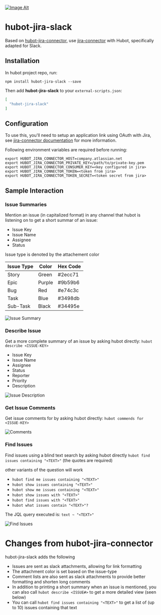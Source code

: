 [![Image Alt](https://i.creativecommons.org/l/by-sa/4.0/80x15.png)](http://creativecommons.org/licenses/by-sa/4.0/)

# hubot-jira-slack

Based on [hubot-jira-connector](https://github.com/Duologic/hubot-jira-connector), use [jira-connector](https://www.npmjs.com/package/jira-connector) with Hubot, specifically adapted for Slack.

## Installation

In hubot project repo, run:

`npm install hubot-jira-slack --save`

Then add **hubot-jira-slack** to your `external-scripts.json`:

```json
[
  "hubot-jira-slack"
]
```

## Configuration

To use this, you'll need to setup an application link using OAuth with Jira, see [jira-connector documentation](https://github.com/floralvikings/jira-connector#oauth-authentication) for more information.

Following environment variables are required before running:

```
export HUBOT_JIRA_CONNECTOR_HOST=company.atlassian.net
export HUBOT_JIRA_CONNECTOR_PRIVATE_KEY=/path/to/private-key.pem
export HUBOT_JIRA_CONNECTOR_CONSUMER_KEY=<key configured in jira>
export HUBOT_JIRA_CONNECTOR_TOKEN=<token from jira>
export HUBOT_JIRA_CONNECTOR_TOKEN_SECRET=<token secret from jira>
```

## Sample Interaction

### Issue Summaries

Mention an issue (in capitalized format) in any channel that hubot is listening on to get a short summar of an issue: 
 - Issue Key
 - Issue Name
 - Assignee
 - Status

 Issue type is denoted by the attachement color

| Issue Type    | Color         | Hex Code |
| ------------- | ------------- | -------- |
| Story         | Green         | #2ecc71  |
| Epic          | Purple        | #9b59b6  |
| Bug           | Red           | #e74c3c  |
| Task          | Blue          | #3498db  |
| Sub-Task      | Black         | #34495e  |

 ![Issue Summary](http://andersonapps.ca/readme_embeds/hubot-jira-slack/letstalkabout.png)

### Describe Issue

Get a more complete summary of an issue by asking hubot directly: `hubot describe <ISSUE-KEY>`

- Issue Key
- Issue Name
- Assignee
- Status
- Reporter
- Priority
- Description

![Issue Description](http://andersonapps.ca/readme_embeds/hubot-jira-slack/describe.png)

### Get Issue Comments

Get issue comments for by asking hubot directly: `hubot commends for <ISSUE-KEY>`

![Comments](http://andersonapps.ca/readme_embeds/hubot-jira-slack/comments.png)

### Find Issues

Find issues using a blind text search by asking hubot directly `hubot find issues containing "<TEXT>"` (the quotes are required)

other variants of the question will work
- `hubot find me issues containing "<TEXT>"`
- `hubot show issues containing "<TEXT>"`
- `hubot show me issues containing "<TEXT>"`
- `hubot show issues with "<TEXT>"`
- `hubot find issues with "<TEXT>"`
- `hubot what issues contain "<TEXT>"?`

The JQL query executed is: `text ~ "<TEXT>"`

![Find Issues](http://andersonapps.ca/readme_embeds/hubot-jira-slack/find.png)


# Changes from hubot-jira-connector

hubot-jira-slack adds the following
- Issues are sent as slack attachments, allowing for link formatting
- The attachment color is set based on the issue-type
- Comment lists are also sent as slack attachments to provide better formatting and shorten long comments
- In addition to printing a short summary when an issue is mentioned, you can also call `hubot describe <ISSUE#>` to get a more detailed view (seen below)
- You can call `hubot find issues containing "<TEXT>"` to get a list of (up to 10) issues containing that text
